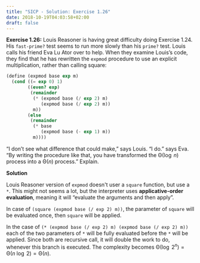 ```yaml
---
title: "SICP - Solution: Exercise 1.26"
date: 2018-10-19T04:03:58+02:00
draft: false
---
```


**Exercise 1.26:** Louis Reasoner is having great difficulty doing Exercise 1.24. His `fast-prime?` test seems to run more slowly than his `prime?` test. Louis calls his friend Eva Lu Ator over to help. When they examine Louis’s code, they find that he has rewritten the `expmod` procedure to use an explicit multiplication, rather than calling square:

```scheme
(define (expmod base exp m)
  (cond ((= exp 0) 1)
        ((even? exp)
         (remainder
          (* (expmod base (/ exp 2) m)
             (expmod base (/ exp 2) m))
          m))
        (else
         (remainder
          (* base
             (expmod base (- exp 1) m))
          m))))
```

“I don’t see what difference that could make,” says Louis. “I do.” says Eva. “By writing the procedure like that, you have transformed the ${\mathrm\Theta(\log\;n)}$ process into a ${\mathrm\Theta(n)}$ process.” Explain.

**Solution**

Louis Reasoner version of `expmod` doesn't user a `square` function, but use a `*`. This might not seems a lot, but the interpreter uses **applicative-order evaluation**, meaning it will “evaluate the arguments and then apply”.

In case of `(square (expmod base (/ exp 2) m))`, the parameter of `square` will be evaluated once, then `square` will be applied.

In the case of `(* (expmod base (/ exp 2) m) (expmod base (/ exp 2) m))` each of the two parameters of `*` will be fully evaluated before the `*` will be applied. Since both are recursive call, it will double the work to do, whenever this branch is executed. The complexity becomes $\mathrm\Theta(\log\;2^n)=\mathrm\Theta(n\;\log\;2)=\mathrm\Theta(n)$.
